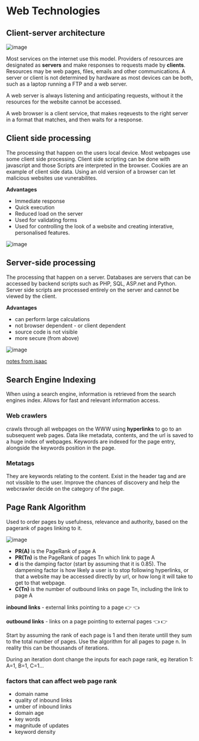 # Web Technologies

## Client-server architecture

![image](https://user-images.githubusercontent.com/72783315/165905951-aefd0e4d-af1b-4906-82eb-0c08619118f7.png)

Most services on the internet use this model. Providers of resources are designated as **servers** and make responses to requests made by **clients**. Resources may be web pages, files, emails and other communications. A server or client is not determined by hardware as most devices can be both, such as a laptop running a FTP and a web server. 

A web server is always listening and anticipating requests, without it the resources for the website cannot be accessed.

A web browser is a client service, that makes reqeuests to the right server in a format that matches, and then waits for a response.

## Client side processing
The processing that happen on the users local device. Most webpages use some client side processing. Client side scripting can be done with javascript and those Scripts are interpreted in the browser. Cookies are an example of client side data. Using an old version of a browser can let malicious websites use vunerabilites.

**Advantages**
- Immediate response
- Quick execution
- Reduced load on the server
- Used for validating forms
- Used for controlling the look of a website and creating interative, personalised features.

![image](https://user-images.githubusercontent.com/72783315/165909418-2f4db4a5-9be1-4095-bd23-36e0700c098c.png)

## Server-side processing
The processing that happen on a server. Databases are servers that can be accessed by backend scripts such as PHP, SQL, ASP.net and Python. Server side scripts are processed entirely on the server and cannot be viewed by the client.

**Advantages**
- can perform large calculations
- not browser dependent - or client dependent
- source code is not visible 
- more secure (from above)

![image](https://user-images.githubusercontent.com/72783315/165909571-ea8631f6-b7ba-4d19-944f-dc6b06edfac8.png)

[notes from isaac](https://isaaccomputerscience.org/concepts/net_internet_client_server_model?examBoard=all&stage=all)

## Search Engine Indexing
When using a search engine, information is retrieved from the search engines index. Allows for fast and relevant information access.

### Web crawlers
crawls through all webpages on the WWW using **hyperlinks** to go to an subsequent web pages. Data like metadata, contents, and the url is saved to a huge index of webpages. Keywords are indexed for the page entry, alongside the keywords position in the page.

### Metatags
They are keywords relating to the content. Exist in the header tag and are not vissible to the user. Improve the chances of discovery and help the webcrawler decide on the category of the page.

## Page Rank Algorithm
Used to order pages by usefulness, relevance and authority, based on the pagerank of pages linking to it.

![image](https://user-images.githubusercontent.com/72783315/165080503-b9be8d08-ed2f-4364-abfd-d1c424935e79.png)

- **PR(A)** is the PageRank of page A 
- **PR(Tn)** is the PageRank of pages Tn which link to page A
- **d** is the damping factor (start by assuming that it is 0.85). The dampening factor is how likely a user is to stop following hyperlinks, or that a website may be accessed directly by url, or how long it will take to get to that webpage.
- **C(Tn)** is the number of outbound links on page Tn, including the link to page A

**inbound links** - external links pointing to a page :point_right: :point_left:

**outbound links** - links on a page pointing to external pages :point_left: :point_right:

Start by assuming the rank of each page is 1 and then iterate untill they sum to the total number of pages. Use the algorithm for all pages to page n. In reality this can be thousands of iterations. 

During an iteration dont change the inputs for each page rank, eg iteration 1: A=1, B=1, C=1...

### factors that can affect web page rank
- domain name
- quality of inbound links
- umber of inbound links
- domain age
- key words
- magnitude of updates
- keyword density
